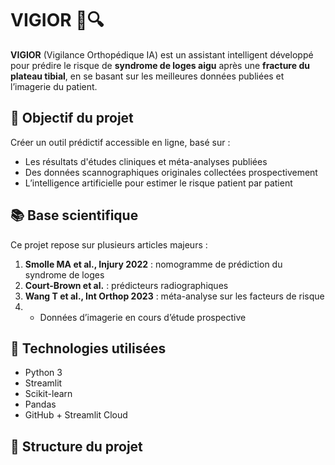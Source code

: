 # VIGIOR 🧠🔍

**VIGIOR** (Vigilance Orthopédique IA) est un assistant intelligent développé pour prédire le risque de **syndrome de loges aigu** après une **fracture du plateau tibial**, en se basant sur les meilleures données publiées et l’imagerie du patient.

## 🎯 Objectif du projet

Créer un outil prédictif accessible en ligne, basé sur :
- Les résultats d'études cliniques et méta-analyses publiées
- Des données scannographiques originales collectées prospectivement
- L’intelligence artificielle pour estimer le risque patient par patient

## 📚 Base scientifique

Ce projet repose sur plusieurs articles majeurs :
1. **Smolle MA et al., Injury 2022** : nomogramme de prédiction du syndrome de loges
2. **Court-Brown et al.** : prédicteurs radiographiques
3. **Wang T et al., Int Orthop 2023** : méta-analyse sur les facteurs de risque
4. + Données d’imagerie en cours d’étude prospective

## 🧠 Technologies utilisées

- Python 3
- Streamlit
- Scikit-learn
- Pandas
- GitHub + Streamlit Cloud

## 📁 Structure du projet


